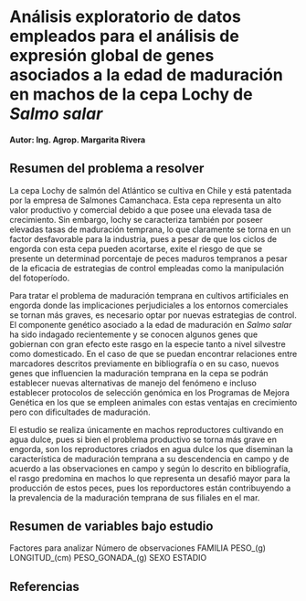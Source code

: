 # Análisis exploratorio de datos empleados para el análisis de expresión global de genes asociados a la edad de maduración en machos de la cepa Lochy de _Salmo salar_

#### Autor: Ing. Agrop. Margarita Rivera

## Resumen del problema a resolver

La cepa Lochy de salmón del Atlántico se cultiva en Chile y está patentada por la empresa de Salmones Camanchaca. Esta cepa representa un alto valor productivo y comercial debido a que posee una elevada tasa de crecimiento. Sin embargo, lochy se caracteriza también por poseer elevadas tasas de maduración temprana, lo que claramente se torna en un factor desfavorable para la industria, pues a pesar de que los ciclos de engorda con esta cepa pueden acortarse, exite el riesgo de que se presente un determinad porcentaje de peces maduros tempranos a pesar de la eficacia de estrategias de control empleadas como la manipulación del fotoperíodo.

Para tratar el problema de maduración temprana en cultivos artificiales en engorda donde las implicaciones perjudiciales a los entornos comerciales se tornan más graves, es necesario optar por nuevas estrategias de control. El componente genético asociado a la edad de maduración en _Salmo salar_ ha sido indagado recientemente y se conocen algunos genes que gobiernan con gran efecto este rasgo en la especie tanto a nivel silvestre como domesticado. En el caso de que se puedan encontrar relaciones entre marcadores descritos previamente en bibliografía o en su caso, nuevos genes que influencien la maduración temprana en la cepa se podrán establecer nuevas alternativas de manejo del fenómeno e incluso establecer protocolos de selección genómica en los Programas de Mejora Genética en los que se empleen animales con estas ventajas en crecimiento pero con dificultades de maduración.

El estudio se realiza únicamente en machos reproductores cultivando en agua dulce, pues si bien el problema productivo se torna más grave en engorda, son los reproductores criados en agua dulce los que diseminan la característica de maduración temprana a su descendencia en campo y de acuerdo a las observaciones en campo y según lo descrito en bibliografía, el rasgo predomina en machos lo que representa un desafió mayor para la producción de estos peces, pues los reporductores están contribuyendo a la prevalencia de la maduración temprana de sus filiales en el mar.



## Resumen de variables bajo estudio

Factores para analizar
Número de observaciones
FAMILIA	PESO_(g)	LONGITUD_(cm)	PESO_GONADA_(g)	SEXO	ESTADIO



## Referencias
